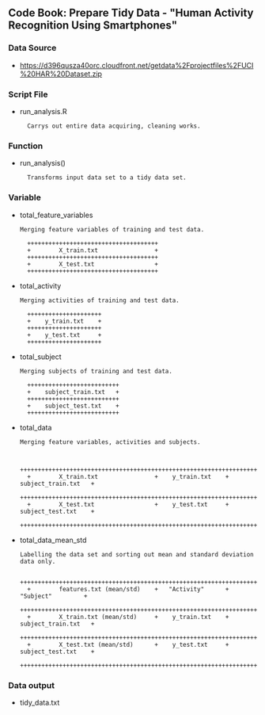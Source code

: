 ## Code Book: Prepare Tidy Data - "Human Activity Recognition Using Smartphones"

### Data Source
* https://d396qusza40orc.cloudfront.net/getdata%2Fprojectfiles%2FUCI%20HAR%20Dataset.zip

### Script File
* run_analysis.R

        Carrys out entire data acquiring, cleaning works.

### Function
* run_analysis()

        Transforms input data set to a tidy data set.

### Variable
* total_feature_variables

      Merging feature variables of training and test data.

        +++++++++++++++++++++++++++++++++++++
        +        X_train.txt                +
        +++++++++++++++++++++++++++++++++++++
        +        X_test.txt                 +
        +++++++++++++++++++++++++++++++++++++

* total_activity

      Merging activities of training and test data.

        +++++++++++++++++++++
        +    y_train.txt    +
        +++++++++++++++++++++
        +    y_test.txt     +
        +++++++++++++++++++++

* total_subject

      Merging subjects of training and test data.

        ++++++++++++++++++++++++++
        +    subject_train.txt   +
        ++++++++++++++++++++++++++
        +    subject_test.txt    +
        ++++++++++++++++++++++++++

* total_data

      Merging feature variables, activities and subjects.


        ++++++++++++++++++++++++++++++++++++++++++++++++++++++++++++++++++++++++++++++++++
        +        X_train.txt                +    y_train.txt    +    subject_train.txt   +
        ++++++++++++++++++++++++++++++++++++++++++++++++++++++++++++++++++++++++++++++++++
        +        X_test.txt                 +    y_test.txt     +    subject_test.txt    +
        ++++++++++++++++++++++++++++++++++++++++++++++++++++++++++++++++++++++++++++++++++

* total_data_mean_std

      Labelling the data set and sorting out mean and standard deviation data only.

        ++++++++++++++++++++++++++++++++++++++++++++++++++++++++++++++++++++++++++++++++++
        +        features.txt (mean/std)    +   "Activity"      +      "Subject"         +
        ++++++++++++++++++++++++++++++++++++++++++++++++++++++++++++++++++++++++++++++++++
        +        X_train.txt (mean/std)     +    y_train.txt    +    subject_train.txt   +
        ++++++++++++++++++++++++++++++++++++++++++++++++++++++++++++++++++++++++++++++++++
        +        X_test.txt (mean/std)      +    y_test.txt     +    subject_test.txt    +
        ++++++++++++++++++++++++++++++++++++++++++++++++++++++++++++++++++++++++++++++++++

### Data output
* tidy_data.txt